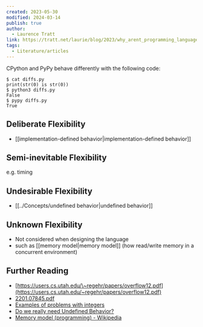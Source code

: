 ```yaml
---
created: 2023-05-30
modified: 2024-03-14
publish: true
author:
  - Laurence Tratt
link: https://tratt.net/laurie/blog/2023/why_arent_programming_language_specifications_comprehensive.html
tags:
  - Literature/articles
---
```

CPython and PyPy behave differently with the following code:
```
$ cat diffs.py
print(str(0) is str(0))
$ python3 diffs.py
False
$ pypy diffs.py
True
```
## Deliberate Flexibility
- [[implementation-defined behavior|implementation-defined behavior]]

## Semi-inevitable Flexibility
e.g. timing

## Undesirable Flexibility
- [[../Concepts/undefined behavior|undefined behavior]]

## Unknown Flexibility
- Not considered when designing the language
- such as [[memory model|memory model]] (how read/write memory in a concurrent environment)

## Further Reading
- [https://users.cs.utah.edu/\~regehr/papers/overflow12.pdf](https://users.cs.utah.edu/~regehr/papers/overflow12.pdf)
- [2201.07845.pdf](https://arxiv.org/pdf/2201.07845.pdf)
- [Examples of problems with integers](https://jvns.ca/blog/2023/01/18/examples-of-problems-with-integers/#example-8-compilers-removing-integer-overflow-checks)
- [Do we really need Undefined Behavior?](https://www.ralfj.de/blog/2021/11/24/ub-necessary.html)
- [Memory model (programming) - Wikipedia](https://en.wikipedia.org/wiki/Memory_model_(programming))